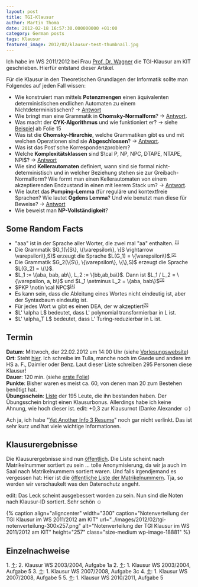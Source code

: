 ```yaml
---
layout: post
title: TGI-Klausur
author: Martin Thoma
date: 2012-02-18 16:57:30.000000000 +01:00
category: German posts
tags: Klausur
featured_image: 2012/02/klausur-test-thumbnail.jpg
---
```

<div class="info">Ich habe im WS 2011/2012 bei Frau <a href="http://i11www.iti.uni-karlsruhe.de/en/members/dorothea_wagner/index">Prof. Dr. Wagner</a> die TGI-Klausur am KIT geschrieben. Hierf&uuml;r entstand dieser Artikel.</div>

F&uuml;r die Klausur in den Theoretischen Grundlagen der Informatik sollte man Folgendes auf jeden Fall wissen:

<ul>
    <li>Wie konstruiert man mittels <strong>Potenzmengen</strong> einen &auml;quivalenten deterministischen endlichen Automaten zu einem Nichtdeterministischen? &rarr; <a href="../konstruktion-eines-deterministischen-endlichen-automaten-aus-einem-nicht-deterministischem/" title="Konstruktion eines deterministischen endlichen Automaten aus einem nicht-deterministischem">Antwort</a></li>
	<li>Wie bringt man eine Grammatik in <strong>Chomsky-Normalform</strong>? &rarr; <a href="../konstruktion-der-chomsky-normalform/" title="Konstruktion der Chomsky-Normalform">Antwort</a>.</li>
	<li>Was macht der <strong>CYK-Algorithmus</strong> und wie funktioniert er? &rarr; siehe <a href="http://i11www.iti.uni-karlsruhe.de/_media/teaching/winter2011/tgi/uebung7.pdf">Beispiel</a> ab Folie 15</li>
	<li>Was ist die <strong>Chomsky-Hirarchie</strong>, welche Grammatiken gibt es und mit welchen Operationen sind sie <strong>Abgeschlossen</strong>? &rarr; <a href="../sprachen-automaten-und-grammatiken/" title="Sprachen, Automaten und Grammatiken: Ein &Uuml;berblick">Antwort</a>.</li>
	<li>Was ist das Post'sche Korrespondenzproblem?</li>
	<li>Welche <strong>Komplexit&auml;tsklassen</strong> sind $\cal P, NP, NPC, DTAPE, NTAPE, NPI$? &rarr; <a href="../komplexitatsklassen-in-der-informatik-ein-uberblick/" title="Komplexit&auml;tsklassen in der Informatik: Ein &Uuml;berblick">Antwort</a></li>
	<li>Wie sind <strong>Kellerautomaten</strong> definiert, wann sind sie formal nicht-deterministisch und in welcher Beziehung stehen sie zur Greibach-Normalform? Wie formt man einen Kellerautomaten von einem akzeptierenden Endzustand in einen mit leerem Stack um? &rarr; <a href="../kellerautomat/" title="Kellerautomat">Antwort</a>.</li>
	<li>Wie lautet das <strong>Pumping-Lemma</strong> (f&uuml;r regul&auml;re und kontextfreie Sprachen? Wie lautet <strong>Ogdens Lemma</strong>? Und wie benutzt man diese f&uuml;r Beweise? &rarr; <a href="../pumping-lemma/" title="Eine Sprache ist nicht regul&auml;r &ndash; Beweis mit dem Pumping-Lemma">Antwort</a></li>
	<li>Wie beweist man <strong>NP-Vollst&auml;ndigkeit</strong>?</li>
</ul>

<h2>Some Random Facts</h2>
<ul>
	<li>"aaa" ist in der Sprache aller Worter, die zwei mal "aa" enthalten. <small><sup><a href="#ref1" name="anchor1">[1]</a></sup></small></li>
	<li>Die Grammatik $G_1(\{S\}, \{\varepsilon\}, \{S \rightarrow \varepsilon\},S)$ erzeugt die Sprache $L(G_1) = \{\varepsilon\}$.<small><sup><a href="#ref2" name="anchor2">[2]</a></sup></small></li>
	<li>Die Grammatik $G_2(\{S\}, \{\varepsilon\}, \{\},S)$ erzeugt die Sprache $L(G_2) = \{\}$.</li>
	<li>$L_1 := \{aba, bab, ab\}, L_2 := \{bb,ab,ba\}$. Dann ist 
$L_1 / L_2 = \{\varepsilon, a, b\}$ und 
$L_1 \setminus L_2 = \{aba, bab\}$<small><sup><a href="#ref3" name="anchor3">[3]</a></sup></small></li>
	<li>$PKP \notin \cal NPC$<small><sup><a href="#ref4" name="anchor4">[4]</a></sup></small></li>
	<li>Es kann sein, dass die Ableitung eines Wortes nicht eindeutig ist, aber der Syntaxbaum eindeutig ist.</li>
	<li>F&uuml;r jedes Wort w gibt es einen DEA, der w akzeptiert<small><sup><a href="#ref5" name="anchor5">[5]</a></sup></small></li>
	<li>$L' \alpha L$ bedeutet, dass L' polynomial transformierbar in L ist.</li>
	<li>$L' \alpha_T L$ bedeutet, dass L' Turing-reduzierbar in L ist.</li>

</ul>

<h2>Termin</h2>
<strong>Datum</strong>: Mittwoch, der 22.02.2012 um 14:00 Uhr (siehe <a href="http://i11www.iti.uni-karlsruhe.de/teaching/winter2011/tgi/index">Vorlesungswebsite</a>)<br/>
<strong>Ort</strong>: Steht <a href="http://i11www.iti.uni-karlsruhe.de/_media/teaching/winter2011/tgi/anmeldung.pdf">hier</a>. Ich schreibe im Tulla, manche noch im Gaede und andere im HS a. F., Daimler oder Benz. Laut dieser Liste schreiben 295 Personen diese Klausur!<br/>
<strong>Dauer</strong>: 120 min. (siehe <a href="http://i11www.iti.uni-karlsruhe.de/_media/teaching/winter2011/tgi/tgi1112-t1.pdf">erste Folie</a>)<br/>
<strong>Punkte</strong>: Bisher waren es meist ca. 60, von denen man 20 zum Bestehen ben&ouml;tigt hat.<br/>
<strong>&Uuml;bungsschein</strong>: <a href="http://i11www.iti.uni-karlsruhe.de/_media/teaching/winter2011/tgi/scheine.pdf">Liste</a> der 195 Leute, die ihn bestanden haben. Der &Uuml;bungsschein bringt einen Klausurbonus. Allerdings habe ich keine Ahnung, wie hoch dieser ist.
edit: +0,3 zur Klausurnot (Danke Alexander ☺)<br/>

Ach ja, ich habe "<a href="http://info.php-4.info/attachment.php?attachmentid=260&sid=dcc186e19164016b828792ff3c04a046">Yet Another Info 3 Resume</a>" noch gar nicht verlinkt. Das ist sehr kurz und hat viele wichtige Informationen.

<h2>Klausurergebnisse</h2>
Die Klausurergebnisse sind nun <a href="http://i11www.iti.uni-karlsruhe.de/_media/teaching/winter2011/tgi/notenhk.pdf">&ouml;ffentlich</a>. Die Liste scheint nach Matrikelnummer sortiert zu sein ... tolle Anonymisierung, da wir ja auch im Saal nach Matrikelnummern sortiert waren. Und falls irgendjemand es vergessen hat: Hier ist die <a href="http://i11www.iti.uni-karlsruhe.de/_media/teaching/winter2011/tgi/anmeldung.pdf">&ouml;ffentliche Liste der Matrikelnummern</a>. Tja, so werden wir verschaukelt was den Datenschutz angeht.

edit: Das Leck scheint ausgebessert worden zu sein. Nun sind die Noten nach Klausur-ID sortiert. Sehr sch&ouml;n ☺

{% caption align="aligncenter" width="300" caption="Notenverteilung der TGI Klausur im WS 2011/2012 am KIT" url="../images/2012/02/tgi-notenverteilung-300x257.png" alt="Notenverteilung der TGI Klausur im WS 2011/2012 am KIT"  height="257" class="size-medium wp-image-18881" %}


<h2>Einzelnachweise</h2>
1. <a name="ref1" href="#anchor1">&uarr;</a>: 2. Klausur WS 2003/2004, Aufgabe 1a
2. <a name="ref2" href="#anchor2">&uarr;</a>: 1. Klausur WS 2003/2004, Aufgabe 5
3. <a name="ref3" href="#anchor3">&uarr;</a>: 1. Klausur WS 2007/2008, Aufgabe 3c
4. <a name="ref4" href="#anchor4">&uarr;</a>: 1. Klausur WS 2007/2008, Aufgabe 5
5. <a name="ref5" href="#anchor5">&uarr;</a>: 1. Klausur WS 2010/2011, Aufgabe 5
